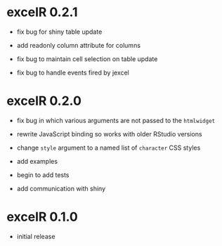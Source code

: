 # excelR 0.2.1

* fix bug for shiny table update

* add readonly column attribute for columns

* fix bug to maintain cell selection on table update

* fix bug to handle events fired by jexcel

# excelR 0.2.0

* fix bug in which various arguments are not passed to the `htmlwidget`

* rewrite JavaScript binding so works with older RStudio versions

* change `style` argument to a named list of `character` CSS styles

* add examples

* begin to add tests

* add communication with shiny


# excelR 0.1.0

* initial release
